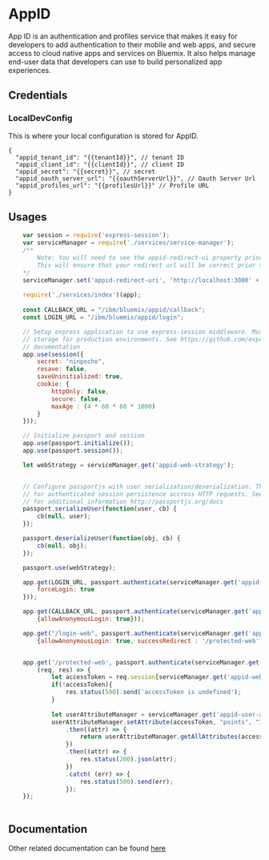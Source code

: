 # AppID
 
 
 App ID is an authentication and profiles service that makes it easy for developers to add authentication to their mobile and web apps, and secure access to cloud native apps and services on Bluemix. It also helps manage end-user data that developers can use to build personalized app experiences.
##  Credentials

###  LocalDevConfig

This is where your local configuration is stored for AppID.
```
{
  "appid_tenant_id": "{{tenantId}}", // tenant ID
  "appid_client_id": "{{clientId}}", // client ID
  "appid_secret": "{{secret}}", // secret
  "appid_oauth_server_url": "{{oauthServerUrl}}", // Oauth Server Url
  "appid_profiles_url": "{{profilesUrl}}" // Profile URL
}
```

## Usages

```javascript
    var session = require('express-session');
    var serviceManager = require('./services/service-manager');
    /**
        Note: You will need to see the appid-redirect-ui property prior to requring the service module.
        This will ensure that your redirect url will be correct prior to initalizing the AppID SDK.
    */
    serviceManager.set('appid-redirect-uri', 'http://localhost:3000' + CALLBACK_URL);
   
    require('./services/index')(app);
    
    const CALLBACK_URL = "/ibm/bluemix/appid/callback";
    const LOGIN_URL = "/ibm/bluemix/appid/login";

    // Setup express application to use express-session middleware. Must be configured with proper session 
    // storage for production environments. See https://github.com/expressjs/session for additional
    // documentation
    app.use(session({
        secret: "ninpocho",
        resave: false,
        saveUninitialized: true,
	    cookie: {
		    httpOnly: false,
		    secure: false,
		    maxAge : (4 * 60 * 60 * 1000)
    	}
    }));

    // Initialize passport and session
    app.use(passport.initialize());
    app.use(passport.session());

    let webStrategy = serviceManager.get('appid-web-strategy');


    // Configure passportjs with user serialization/deserialization. This is required
    // for authenticated session persistence accross HTTP requests. See passportjs docs
    // for additional information http://passportjs.org/docs
    passport.serializeUser(function(user, cb) {
	    cb(null, user);
    });

    passport.deserializeUser(function(obj, cb) {    
	    cb(null, obj);
    });

    passport.use(webStrategy);

    app.get(LOGIN_URL, passport.authenticate(serviceManager.get('appid-web-strategy-name'), {
	    forceLogin: true
    }));

    app.get(CALLBACK_URL, passport.authenticate(serviceManager.get('appid-web-strategy-name'), 
        {allowAnonymousLogin: true}));

    app.get("/login-web", passport.authenticate(serviceManager.get('appid-web-strategy-name'), 
        {allowAnonymousLogin: true, successRedirect : '/protected-web', forceLogin: true}));


    app.get('/protected-web', passport.authenticate(serviceManager.get('appid-web-strategy-name')),
        (req, res) => {
	        let accessToken = req.session[serviceManager.get('appid-web-auth-context')].accessToken;
	        if(!accessToken){
		        res.status(500).send('accessToken is undefined');
	        }
	
	        let userAttributeManager = serviceManager.get('appid-user-attribute-manager');
	        userAttributeManager.setAttribute(accessToken, "points", "1337")
		        .then((attr) => {
			        return userAttributeManager.getAllAttributes(accessToken);
		        })
		        .then((attr) => {
			        res.status(200).json(attr);
		        })
		        .catch( (err) => {
			        res.status(500).send(err);
		        });
    });
    
```

## Documentation

Other related documentation can be found [here](https://www.npmjs.com/package/bluemix-appid)
